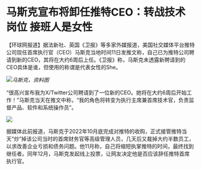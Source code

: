 # 马斯克宣布将卸任推特CEO：转战技术岗位 接班人是女性

【环球网报道】据法新社、英国《卫报》等多家外媒报道，美国社交媒体平台推特公司现任首席执行官（CEO）马斯克当地时间11日发推文称，自己已为推特公司聘请到新的CEO，其将在大约6周后上任。《卫报》称，马斯克未透露新聘请到的CEO具体是谁，但使用的称谓是代表女性的She。

![](https://inews.gtimg.com/om_bt/OXvVV20s3Zulr1LmZ8U1XN7Z-aw5knz7_TgBsJPba8_R4AA/1000)_马斯克，资料图_

“很高兴宣布我为X/Twitter公司聘请到了一位新的CEO。她将在大约6周后开始工作！”马斯克当天在推文中称，“我的角色将转变为执行主席兼首席技术官，负责监督产品、软件和系统操作员”。

![](https://inews.gtimg.com/news_bt/O86xi5pe6X3g41Y38FGN7WaIA2pXfS7IReg9IEZ546L7kAA/1000)

据媒体此前报道，马斯克于2022年10月底完成对推特的收购，正式接管推特当天“炒”掉该公司当时的首席财务官等高级管理人员，几天后又裁掉大约半数员工，以求改善企业亏损和债务问题。他11月称，自己将缩短执掌推特的时间，最终找到继任者。同年12月，马斯克发起线上投票，让网友决定他是否应该辞任推特首席执行官。

